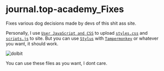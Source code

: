# journal.top-academy_Fixes
Fixes various dog decisions made by devs of this shit ass site.

Personally, I use  [`User JavaScript and CSS`](https://chromewebstore.google.com/detail/user-javascript-and-css/nbhcbdghjpllgmfilhnhkllmkecfmpld) to upload [`styles.css`](styles.css) and [`scripts.js`](scripts.js) to site. But you can use [`Stylus`](https://chromewebstore.google.com/detail/stylus/clngdbkpkpeebahjckkjfobafhncgmne) with [`Tampermonkey`](https://chromewebstore.google.com/detail/tampermonkey/dhdgffkkebhmkfjojejmpbldmpobfkfo) or whatever you want, it should work.

![dolbit](https://i.imgur.com/olmHX1r.gif)

You can use these files as you want, I dont care. 